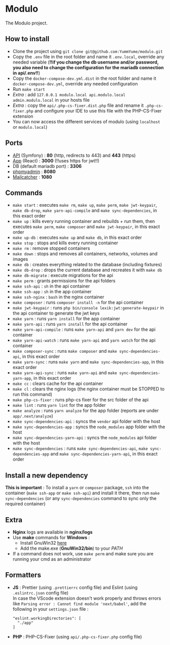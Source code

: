 # Modulo
The Modulo project.

## How to install
- Clone the project using `git clone git@github.com:YummYume/modulo.git`
- Copy the `.env` file in the root folder and name it `.env.local`, override any needed variable (**!!if you change the db username and/or password, you also need to change the configuration for the mariadb connection in api/.env!!**)
- Copy the `docker-compose-dev.yml.dist` in the root folder and name it `docker-compose-dev.yml`, override any needed configuration
- Run `make start`
- *Extra* : add `127.0.0.1 modulo.local api.modulo.local admin.modulo.local` in your hosts file
- *Extra* : copy the `api/.php-cs-fixer.dist.php` file and rename it `.php-cs-fixer.php` and configure your IDE to use this file with the PHP-CS-Fixer extension
- You can now access the different services of modulo (using `localhost` or `modulo.local`)

## Ports
- <a href="https://modulo.local" target="_blank">API</a> (Symfony) : **80** (http, redirects to 443) and **443** (https)
- <a href="https://modulo.local:3000" target="_blank">App</a> (React) : **3000** (!!uses https for jwt!!)
- DB (default mariadb port) : **3306**
- <a href="http://modulo.local:8080" target="_blank">phpmyadmin</a> : **8080**
- <a href="http://modulo.local:1080" target="_blank">Mailcatcher</a> : **1080**

## Commands
- `make start` : executes `make rm`, `make up`, `make perm`, `make jwt-keypair`, `make db-drop`, `make yarn-api-compile` and `make sync-dependencies`, in this exact order
- `make up` : kills every running container and rebuilds + run them, then executes `make perm`, `make composer` and `make jwt-keypair`, in this exact order
- `make up-db` : executes `make up` and `make db`, in this exact order
- `make stop` : stops and kills every running container
- `make rm` : remove stopped containers
- `make down` : stops and removes all containers, networks, volumes and images
- `make db` : creates everything related to the database (including fixtures)
- `make db-drop` : drops the current database and recreates it with `make db`
- `make db-migrate` : execute migrations for the api
- `make perm` : grants permissions for the api folders
- `make ssh-api` : `sh` in the api container
- `make ssh-app` : `sh` in the app container
- `make ssh-nginx` : `bash` in the nginx container
- `make composer` : runs `composer install -n` for the api container
- `make jwt-keypair` : runs `php bin/console lexik:jwt:generate-keypair` in the api container to generate the jwt keys
- `make yarn` : runs `yarn install` for the app container
- `make yarn-api` : runs `yarn install` for the api container
- `make yarn-api-compile` : runs `make yarn-api` and `yarn dev` for the api container
- `make yarn-api-watch` : runs `make yarn-api` and `yarn watch` for the api container
- `make composer-sync` : runs `make composer` and `make sync-dependencies-api`, in this exact order
- `make yarn-sync` : runs `make yarn` and `make sync-dependencies-app`, in this exact order
- `make yarn-api-sync` : runs `make yarn-api` and `make sync-dependencies-yarn-app`, in this exact order
- `make cc` : clears cache for the api container
- `make cl` : clears the nginx logs (the nginx container must be STOPPED to run this command)
- `make php-cs-fixer` : runs php-cs fixer for the src folder of the api
- `make lint` : runs `yarn lint` for the app folder
- `make analyze` : runs `yarn analyze` for the app folder (reports are under `app/.next/analyze`)
- `make sync-dependencies-api` : syncs the `vendor` api folder with the host
- `make sync-dependencies-app` : syncs the `node_modules` app folder with the host
- `make sync-dependencies-yarn-api` : syncs the `node_modules` api folder with the host
- `make sync-dependencies` : runs `make sync-dependencies-api`, `make sync-dependencies-app` and `make sync-dependencies-yarn-api`, in this exact order

## Install a new dependency
**This is important** : To install a `yarn` or `composer` package, `ssh` into the container (`make ssh-app` or `make ssh-api`) and install it there, then run `make sync-dependencies` (or any `sync-dependencies` command to sync only the required container)

## Extra
- **Nginx** logs are available in **nginx/logs**
- Use **make** commands for **Windows** :
  - Install GnuWin32 <a href="https://altushost-swe.dl.sourceforge.net/project/gnuwin32/make/3.81/make-3.81.exe" target="_blank">here</a>
  - Add the make.exe (**GnuWin32/bin**) to your *PATH*
- If a command does not work, use `make perm` and make sure you are running your cmd as an administrator

## Formatters
- **JS** : Prettier (using `.prettierrc` config file) and Eslint (using `.eslintrc.json` config file)<br>
  In case the VScode extension doesn't work properly and throws errors like `Parsing error : Cannot find module 'next/babel'`, add the following in your `settings.json` file :<br>
  ```
  "eslint.workingDirectories": [
    "./app"
  ]
  ```
- **PHP** : PHP-CS-Fixer (using `api/.php-cs-fixer.php` config file)
